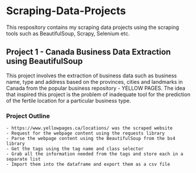 # Scraping-Data-Projects
This respository contains my scraping data projects using the scraping tools such as BeautifulSoup, Scrapy, Selenium etc. 

## Project 1 - Canada Business Data Extraction using BeautifulSoup

This project involves the extraction of business data such as business name, type and address based on the provinces, cities and landmarks in Canada from the popular business repository - YELLOW PAGES.
The idea that inspired this project is the problem of inadequate tool for the prediction of the fertile location for a particular business type.

### Project Outline
    - https://www.yellowpages.ca/locations/ was the scraped website
    - Request for the webpage content using the requests library
    - Parse the webpage content using the BeautifulSoup from the bs4 library
    - Get the tags using the tag name and class selector
    - Grab all the information needed from the tags and store each in a separate list
    - Import them into the dataframe and export them as a csv file
